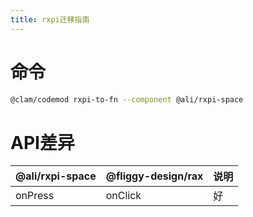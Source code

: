 ```yaml
---
title: rxpi迁移指南
---
```


# 命令
```bash
@clam/codemod rxpi-to-fn --component @ali/rxpi-space
```

# API差异

|@ali/rxpi-space|@fliggy-design/rax|说明|
|:---|:---|:---|
|onPress|onClick|好|